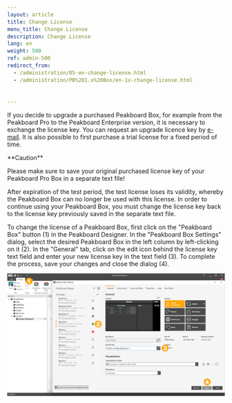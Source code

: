 ```yaml
---
layout: article
title: Change License
menu_title: Change License
description: Change License
lang: en
weight: 500
ref: admin-500
redirect_from:
  - /administration/05-en-change-license.html
  - /administration/PB%201.x%20Box/en-1x-change-license.html


---
```


If you decide to upgrade a purchased Peakboard Box, for example from the Peakboard Pro to the Peakboard Enterprise version, it is necessary to exchange the license key.
You can request an upgrade licence key by [e-mail](mailto:sales@peakboard.com).
It is also possible to first purchase a trial license for a fixed period of time.
<div class="box-warning" markdown="1">**Caution**

Please make sure to save your original purchased license key of your Peakboard Pro Box in a separate text file!
</div>
After expiration of the test period, the test license loses its validity, whereby the Peakboard Box can no longer be used with this license.
In order to continue using your Peakboard Box, you must change the license key back to the license key previously saved in the separate text file.

To change the license of a Peakboard Box, first click on the "Peakboard Box" button (1) in the Peakboard Designer.
In the "Peakboard Box Settings" dialog, select the desired Peakboard Box in the left column by left-clicking on it (2).
In the "General" tab, click on the edit icon behind the license key text field and enter your new license key in the text field (3).
To complete the process, save your changes and close the dialog (4).

![Change Licence](/assets/images/admin/license/en_change-licence.png)
